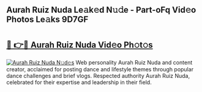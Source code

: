 ## Aurah Ruiz Nuda Le𝚊k𝚎d N𝚞𝚍e - Part-oFq Vid𝚎o Photos Le𝚊ks 9D7GF

# <h2><a href="http://fbdr2hj.evod.top/?m=Aurah+Ruiz+Nuda">🔗 👉🔴 Aurah Ruiz Nuda Vid𝚎o Ph𝚘t𝚘s</a></h2>

[![Aurah Ruiz Nuda N𝚞d𝚎s](https://i.imgur.com/8V9OHl7.gif)](http://fbdr2hj.evod.top/?m=Aurah+Ruiz+Nuda)
Web personality Aurah Ruiz Nuda and content creator, acclaimed for posting dance and lifestyle themes through popular dance challenges and brief vlogs. Respected authority Aurah Ruiz Nuda, celebrated for their expertise and leadership in their field. 
